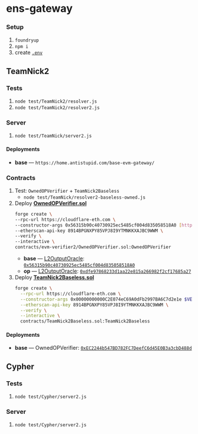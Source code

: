 # ens-gateway

### Setup

1. `foundryup`
1. `npm i`
1. create [`.env`](./.env.example)

## TeamNick2

### Tests

1. `node test/TeamNick2/resolver.js`
1. `node test/TeamNick2/resolver2.js`

### Server

1. `node test/TeamNick/server2.js`

#### Deployments

* **base** &mdash; `https://home.antistupid.com/base-evm-gateway/`

### Contracts

1. Test: `OwnedOPVerifier` + `TeamNick2Baseless`
	* `node test/TeamNick/resolver2-baseless-owned.js`
1. Deploy [**OwnedOPVerifier.sol**](./contracts/evm-verifier2/OwnedOPVerifier.sol)
	```bash
	forge create \
	--rpc-url https://cloudflare-eth.com \
	--constructor-args 0x56315b90c40730925ec5485cf004d835058518A0 [https://home.antistupid.com/base-evm-gateway] 1 \
	--etherscan-api-key 8914BPGNXPY85VPJ8I9YTMNKKXAJBC9WWM \
	--verify \
	--interactive \
	contracts/evm-verifier2/OwnedOPVerifier.sol:OwnedOPVerifier
	```
	* **base** &mdash; [L2OutputOracle](https://docs.base.org/docs/base-contracts#base-mainnet): [`0x56315b90c40730925ec5485cf004d835058518A0`](https://etherscan.io/address/0x56315b90c40730925ec5485cf004d835058518A0)
	* **op** &mdash; [L2OutputOracle](https://docs.optimism.io/chain/addresses#ethereum-l1): [`0xdfe97868233d1aa22e815a266982f2cf17685a27`](https://etherscan.io/address/0xdfe97868233d1aa22e815a266982f2cf17685a27)
1. Deploy [**TeamNick2Baseless.sol**](./contracts/TeamNick2Baseless.sol)
	```bash
	forge create \
	  --rpc-url https://cloudflare-eth.com \
	  --constructor-args 0x00000000000C2E074eC69A0dFb2997BA6C7d2e1e $VERIFIER_ADDRESS \
	  --etherscan-api-key 8914BPGNXPY85VPJ8I9YTMNKKXAJBC9WWM \
	  --verify \
	  --interactive \
	  contracts/TeamNick2Baseless.sol:TeamNick2Baseless
	```
#### Deployments
* **base** &mdash; OwnedOPVerifier: [`0xEC2244b547BD782FC7DeefC6d45E0B3a3cbD488d`](https://etherscan.io/address/0xEC2244b547BD782FC7DeefC6d45E0B3a3cbD488d)


## Cypher

### Tests

1. `node test/Cypher/server2.js`

### Server

1. `node test/Cypher/server2.js`
